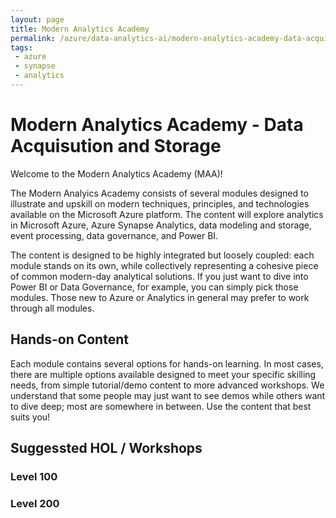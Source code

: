 ```yaml
---
layout: page
title: Modern Analytics Academy
permalink: /azure/data-analytics-ai/modern-analytics-academy-data-acquisution
tags: 
 - azure
 - synapse
 - analytics
---
```


# Modern Analytics Academy - Data Acquisution and Storage

Welcome to the Modern Analytics Academy (MAA)!

The Modern Analyics Academy consists of several modules designed to illustrate and upskill on modern techniques, principles, and technologies available on the Microsoft Azure platform. The content will explore analytics in Microsoft Azure, Azure Synapse Analytics, data modeling and storage, event processing, data governance, and Power BI. 

The content is designed to be highly integrated but loosely coupled: each module stands on its own, while collectively representing a cohesive piece of common modern-day analytical solutions. If you just want to dive into Power BI or Data Governance, for example, you can simply pick those modules. Those new to Azure or Analytics in general may prefer to work through all modules.

## Hands-on Content

Each module contains several options for hands-on learning. In most cases, there are multiple options available designed to meet your specific skilling needs, from simple tutorial/demo content to more advanced workshops. We understand that some people may just want to see demos while others want to dive deep; most are somewhere in between. Use the content that best suits you!

## Suggessted HOL / Workshops

### Level 100

### Level 200